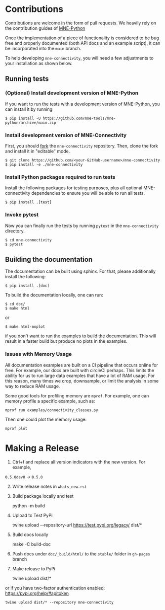 # Contributions

Contributions are welcome in the form of pull requests. We heavily rely on the
contribution guides of [MNE-Python](https://mne.tools/stable/install/contributing.html)

Once the implementation of a piece of functionality is considered to be bug
free and properly documented (both API docs and an example script),
it can be incorporated into the `main` branch.

To help developing `mne-connectivity`, you will need a few adjustments to your
installation as shown below.

## Running tests

### (Optional) Install development version of MNE-Python
If you want to run the tests with a development version of MNE-Python,
you can install it by running

    $ pip install -U https://github.com/mne-tools/mne-python/archive/main.zip

### Install development version of MNE-Connectivity
First, you should [fork](https://help.github.com/en/github/getting-started-with-github/fork-a-repo) the `mne-connectivity` repository. Then, clone the fork and install it in
"editable" mode.

    $ git clone https://github.com/<your-GitHub-username>/mne-connectivity
    $ pip install -e ./mne-connectivity


### Install Python packages required to run tests
Install the following packages for testing purposes, plus all optional MNE-connectivity
dependencies to ensure you will be able to run all tests.

    $ pip install .[test]

### Invoke pytest
Now you can finally run the tests by running `pytest` in the
`mne-connectivity` directory.

    $ cd mne-connectivity
    $ pytest

## Building the documentation

The documentation can be built using sphinx. For that, please additionally
install the following:

    $ pip install .[doc]

To build the documentation locally, one can run:

    $ cd doc/
    $ make html

or

    $ make html-noplot

if you don't want to run the examples to build the documentation. This will result in a faster build but produce no plots in the examples.

### Issues with Memory Usage

All documentation examples are built on a CI pipeline that occurs online for free. For example, our docs are built with circleCI perhaps. This limits the ability for us to run large data examples that have a lot of RAM usage. For this reason, many times we crop, downsample, or limit the analysis in some way to reduce RAM usage.

Some good tools for profiling memory are ``mprof``. For example, one can memory profile a specific example, such as:

    mprof run examples/connectivity_classes.py

Then one could plot the memory usage:

    mprof plot

# Making a Release

1. Ctrl+f and replace all version indicators with the new version. For example,

`0.5.0dev0` -> `0.5.0`

2. Write release notes in `whats_new.rst`

3. Build package locally and test


    python -m build

4. Upload to Test PyPi


    twine upload --repository-url https://test.pypi.org/legacy/ dist/*


5. Build docs locally

    make -C build-doc

6. Push docs under `doc/_build/html/` to the `stable/` folder in `gh-pages` branch


7. Make release to PyPi


    twine upload dist/*

or if you have two-factor authentication enabled: <https://pypi.org/help/#apitoken>

    twine upload dist/* --repository mne-connectivity
